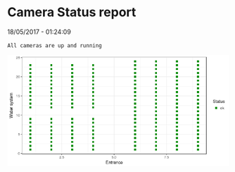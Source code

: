 Camera Status report
================
18/05/2017 - 01:24:09

    All cameras are up and running

![](camreport_files/figure-markdown_github/unnamed-chunk-2-1.png)
